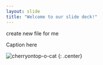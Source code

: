 ```yaml
---
layout: slide
title: "Welcome to our slide deck!"
---
```


create new file for me

Caption here

![cherryontop-o-cat](https://octodex.github.com/images/cherryontop-o-cat.png)
{: .center}
